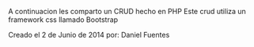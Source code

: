 A continuacion les comparto un CRUD hecho en PHP
Este crud utiliza un framework css llamado Bootstrap

Creado el 2 de Junio de 2014
por: Daniel Fuentes
